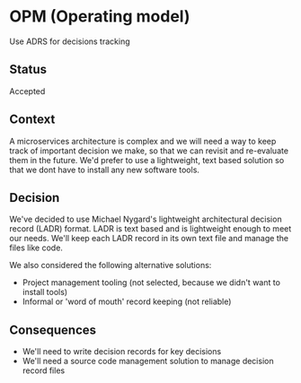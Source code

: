 # OPM (Operating model)
Use ADRS for decisions tracking
## Status 
Accepted
## Context
A microservices architecture is complex and
we will need a way to keep track of important decision we make, so that we can revisit and re-evaluate them in the future.
We'd prefer to use a lightweight, text based solution so that we dont have to install any new software tools.

## Decision
We've decided to use Michael Nygard's lightweight architectural
decision record (LADR) format. LADR is text based and is
lightweight enough to meet our needs. We'll keep each LADR record
in its own text file and manage the files like code.

We also considered the following alternative solutions:
* Project management tooling (not selected, because we didn't want
  to install tools)
* Informal or 'word of mouth' record keeping (not reliable)

## Consequences
* We'll need to write decision records for key decisions
* We'll need a source code management solution to manage decision record files